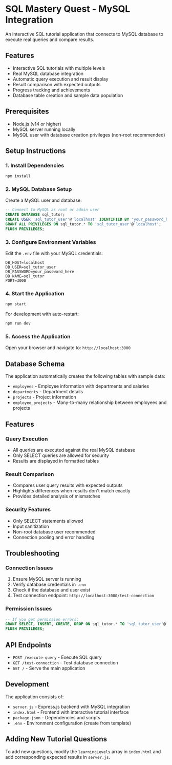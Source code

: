 # SQL Mastery Quest - MySQL Integration

An interactive SQL tutorial application that connects to MySQL database to execute real queries and compare results.

## Features

- Interactive SQL tutorials with multiple levels
- Real MySQL database integration
- Automatic query execution and result display
- Result comparison with expected outputs
- Progress tracking and achievements
- Database table creation and sample data population

## Prerequisites

- Node.js (v14 or higher)
- MySQL server running locally
- MySQL user with database creation privileges (non-root recommended)

## Setup Instructions

### 1. Install Dependencies
```bash
npm install
```

### 2. MySQL Database Setup

Create a MySQL user and database:

```sql
-- Connect to MySQL as root or admin user
CREATE DATABASE sql_tutor;
CREATE USER 'sql_tutor_user'@'localhost' IDENTIFIED BY 'your_password_here';
GRANT ALL PRIVILEGES ON sql_tutor.* TO 'sql_tutor_user'@'localhost';
FLUSH PRIVILEGES;
```

### 3. Configure Environment Variables

Edit the `.env` file with your MySQL credentials:

```env
DB_HOST=localhost
DB_USER=sql_tutor_user
DB_PASSWORD=your_password_here
DB_NAME=sql_tutor
PORT=3000
```

### 4. Start the Application

```bash
npm start
```

For development with auto-restart:
```bash
npm run dev
```

### 5. Access the Application

Open your browser and navigate to: `http://localhost:3000`

## Database Schema

The application automatically creates the following tables with sample data:

- `employees` - Employee information with departments and salaries
- `departments` - Department details
- `projects` - Project information
- `employee_projects` - Many-to-many relationship between employees and projects

## Features

### Query Execution
- All queries are executed against the real MySQL database
- Only SELECT queries are allowed for security
- Results are displayed in formatted tables

### Result Comparison
- Compares user query results with expected outputs
- Highlights differences when results don't match exactly
- Provides detailed analysis of mismatches

### Security Features
- Only SELECT statements allowed
- Input sanitization
- Non-root database user recommended
- Connection pooling and error handling

## Troubleshooting

### Connection Issues
1. Ensure MySQL server is running
2. Verify database credentials in `.env`
3. Check if the database and user exist
4. Test connection endpoint: `http://localhost:3000/test-connection`

### Permission Issues
```sql
-- If you get permission errors:
GRANT SELECT, INSERT, CREATE, DROP ON sql_tutor.* TO 'sql_tutor_user'@'localhost';
FLUSH PRIVILEGES;
```

## API Endpoints

- `POST /execute-query` - Execute SQL query
- `GET /test-connection` - Test database connection
- `GET /` - Serve the main application

## Development

The application consists of:
- `server.js` - Express.js backend with MySQL integration
- `index.html` - Frontend with interactive tutorial interface
- `package.json` - Dependencies and scripts
- `.env` - Environment configuration (create from template)

## Adding New Tutorial Questions

To add new questions, modify the `learningLevels` array in `index.html` and add corresponding expected results in `server.js`.